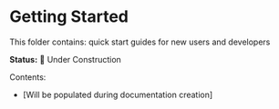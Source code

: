 # Getting Started

This folder contains: quick start guides for new users and developers

**Status:** 🚧 Under Construction

Contents:
- [Will be populated during documentation creation]
